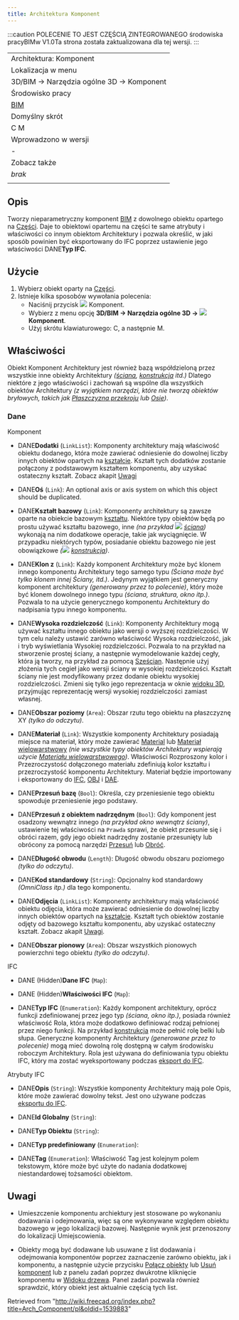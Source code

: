 ```yaml
---
title: Architektura Komponent
---
```

:::caution
POLECENIE TO JEST CZĘŚCIĄ ZINTEGROWANEGO środowiska pracyBIMw V1.0Ta strona została zaktualizowana dla tej wersji.
:::

|  |
| --- |
| Architektura: Komponent‎‏‎ |
| Lokalizacja w menu |
| 3D/BIM → Narzędzia ogólne 3D → Komponent‎‏‎ |
| Środowisko pracy |
| [BIM](/BIM_Workbench/pl "BIM Workbench/pl") |
| Domyślny skrót |
| C M |
| Wprowadzono w wersji |
| - |
| Zobacz także |
| *brak* |
|  |

## Opis

Tworzy nieparametryczny komponent [BIM](/BIM_Workbench/pl "BIM Workbench/pl") z dowolnego obiektu opartego na [Części](/Part_Workbench/pl "Part Workbench/pl"). Daje to obiektowi opartemu na części te same atrybuty i właściwości co innym obiektom Architektury i pozwala określić, w jaki sposób powinien być eksportowany do IFC poprzez ustawienie jego właściwości DANE**Typ IFC**.

## Użycie

1. Wybierz obiekt oparty na [Części](/Part_Workbench/pl "Part Workbench/pl").
2. Istnieje kilka sposobów wywołania polecenia:
   * Naciśnij przycisk ![](/images/Arch_Component.svg) Komponent.
   * Wybierz z menu opcję **3D/BIM → Narzędzia ogólne 3D → ![](/images/Arch_Component.svg) Komponent**.
   * Użyj skrótu klawiaturowego: C, a następnie M.

## Właściwości

Obiekt Komponent Architektury jest również bazą współdzieloną przez wszystkie inne obiekty Architektury *([ściana](/Arch_Wall/pl "Arch Wall/pl"), [konstrukcja](/Arch_Structure/pl "Arch Structure/pl") itd.)* Dlatego niektóre z jego właściwości i zachowań są wspólne dla wszystkich obiektów Architektury *(z wyjątkiem narzędzi, które nie tworzą obiektów bryłowych, takich jak [Płaszczyzna przekroju](/Arch_SectionPlane/pl "Arch SectionPlane/pl") lub [Osie](/Arch_Axis/pl "Arch Axis/pl"))*.

### Dane

Komponent

* DANE**Dodatki** (`LinkList`): Komponenty architektury mają właściwość obiektu dodanego, która może zawierać odniesienie do dowolnej liczby innych obiektów opartych na [kształcie](/Part_Workbench/pl "Part Workbench/pl"). Kształt tych dodatków zostanie połączony z podstawowym kształtem komponentu, aby uzyskać ostateczny kształt. Zobacz akapit [Uwagi](#Uwagi)

* DANE**Oś** (`Link`): An optional axis or axis system on which this object should be duplicated.

* DANE**Kształt bazowy** (`Link`): Komponenty architektury są zawsze oparte na obiekcie bazowym [kształtu](/Part_Workbench/pl "Part Workbench/pl"). Niektóre typy obiektów będą po prostu używać kształtu bazowego, inne *(na przykład ![](/images/Arch_Wall.svg) [ściana](/Arch_Wall/pl "Arch Wall/pl"))* wykonają na nim dodatkowe operacje, takie jak wyciągnięcie. W przypadku niektórych typów, posiadanie obiektu bazowego nie jest obowiązkowe *(![](/images/Arch_Structure.svg) [konstrukcja](/Arch_Structure/pl "Arch Structure/pl"))*.

* DANE**Klon z** (`Link`): Każdy komponent Architektury może być klonem innego komponentu Architektury tego samego typu *(Ściana może być tylko klonem innej Ściany, itd.)*. Jedynym wyjątkiem jest generyczny komponent architektury *(generowany przez to polecenie)*, który może być klonem dowolnego innego typu *(ściana, struktura, okno itp.)*. Pozwala to na użycie generycznego komponentu Architektury do nadpisania typu innego komponentu.

* DANE**Wysoka rozdzielczość** (`Link`): Komponenty Architektury mogą używać kształtu innego obiektu jako wersji o wyższej rozdzielczości. W tym celu należy ustawić zarówno właściwość Wysoka rozdzielczość, jak i tryb wyświetlania Wysokiej rozdzielczości. Pozwala to na przykład na stworzenie prostej ściany, a następnie wymodelowanie każdej cegły, która ją tworzy, na przykład za pomocą [Sześcian](/Part_Box/pl "Part Box/pl"). Następnie użyj złożenia tych cegieł jako wersji ściany w wysokiej rozdzielczości. Kształt ściany nie jest modyfikowany przez dodanie obiektu wysokiej rozdzielczości. Zmieni się tylko jego reprezentacja w oknie [widoku 3D](/3D_view/pl "3D view/pl"), przyjmując reprezentację wersji wysokiej rozdzielczości zamiast własnej.

* DANE**Obszar poziomy** (`Area`): Obszar rzutu tego obiektu na płaszczyznę XY *(tylko do odczytu)*.

* DANE**Materiał** (`Link`): Wszystkie komponenty Architektury posiadają miejsce na materiał, który może zawierać [Material](/Arch_SetMaterial/pl "Arch SetMaterial/pl") lub [Materiał wielowarstwowy](/Arch_MultiMaterial/pl "Arch MultiMaterial/pl") *(nie wszystkie typy obiektów Architektury wspierają użycie [Materiału wielowarstwowego](/Arch_MultiMaterial/pl "Arch MultiMaterial/pl"))*. Właściwości Rozproszony kolor i Przezroczystość dołączonego materiału zdefiniują kolor kształtu i przezroczystość komponentu Architektury. Materiał będzie importowany i eksportowany do [IFC](/Arch_IFC/pl "Arch IFC/pl"), [OBJ](/Arch_OBJ/pl "Arch OBJ/pl") i [DAE](/Arch_DAE/pl "Arch DAE/pl").

* DANE**Przesuń bazę** (`Bool`): Określa, czy przeniesienie tego obiektu spowoduje przeniesienie jego podstawy.

* DANE**Przesuń z obiektem nadrzędnym** (`Bool`): Gdy komponent jest osadzony wewnątrz innego *(na przykład okno wewnątrz ściany)*, ustawienie tej właściwości na `Prawda` sprawi, że obiekt przesunie się i obróci razem, gdy jego obiekt nadrzędny zostanie przesunięty lub obrócony za pomocą narzędzi [Przesuń](/Draft_Move/pl "Draft Move/pl") lub [Obróć](/Draft_Rotate/pl "Draft Rotate/pl").

* DANE**Długość obwodu** (`Length`): Długość obwodu obszaru poziomego *(tylko do odczytu)*.

* DANE**Kod standardowy** (`String`): Opcjonalny kod standardowy *(OmniClass itp.)* dla tego komponentu.

* DANE**Odjęcia** (`LinkList`): Komponenty architektury mają właściwość obiektu odjęcia, która może zawierać odniesienie do dowolnej liczby innych obiektów opartych na [kształcie](/Part_Workbench/pl "Part Workbench/pl"). Kształt tych obiektów zostanie odjęty od bazowego kształtu komponentu, aby uzyskać ostateczny kształt. Zobacz akapit [Uwagi](#Uwagi).

* DANE**Obszar pionowy** (`Area`): Obszar wszystkich pionowych powierzchni tego obiektu *(tylko do odczytu)*.

IFC

* DANE (Hidden)**Dane IFC** (`Map`):

* DANE (Hidden)**Właściwości IFC** (`Map`):

* DANE**Typ IFC** (`Enumeration`): Każdy komponent architektury, oprócz funkcji zdefiniowanej przez jego typ *(ściana, okno itp.)*, posiada również właściwość Rola, która może dodatkowo definiować rodzaj pełnionej przez niego funkcji. Na przykład [konstrukcja](/Arch_Structure/pl "Arch Structure/pl") może pełnić rolę belki lub słupa. Generyczne komponenty Architektury *(generowane przez to polecenie)* mogą mieć dowolną rolę dostępną w całym środowisku roboczym Architektury. Rola jest używana do definiowania typu obiektu IFC, który ma zostać wyeksportowany podczas [eksport do IFC](/Arch_IFC/pl "Arch IFC/pl").

Atrybuty IFC

* DANE**Opis** (`String`): Wszystkie komponenty Architektury mają pole Opis, które może zawierać dowolny tekst. Jest ono używane podczas [eksportu do IFC](/Arch_IFC/pl "Arch IFC/pl").

* DANE**Id Globalny** (`String`):

* DANE**Typ Obiektu** (`String`):

* DANE**Typ predefiniowany** (`Enumeration`):

* DANE**Tag** (`Enumeration`): Właściwość Tag jest kolejnym polem tekstowym, które może być użyte do nadania dodatkowej niestandardowej tożsamości obiektom.

## Uwagi

* Umieszczenie komponentu archiektury jest stosowane po wykonaniu dodawania i odejmowania, więc są one wykonywane względem obiektu bazowego w jego lokalizacji bazowej. Następnie wynik jest przenoszony do lokalizacji Umiejscowienia.

* Obiekty mogą być dodawane lub usuwane z list dodawania i odejmowania komponentów poprzez zaznaczenie zarówno obiektu, jak i komponentu, a następnie użycie przycisku [Połącz obiekty](/Arch_Add/pl "Arch Add/pl") lub [Usuń komponent](/Arch_Remove/pl "Arch Remove/pl") lub z panelu zadań poprzez dwukrotne kliknięcie komponentu w [Widoku drzewa](/Tree_view/pl "Tree view/pl"). Panel zadań pozwala również sprawdzić, który obiekt jest aktualnie częścią tych list.

Retrieved from "<http://wiki.freecad.org/index.php?title=Arch_Component/pl&oldid=1539883>"